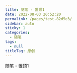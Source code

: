```yaml
---
title: 随笔 - 置顶1
date: 2022-08-03 20:52:20
permalink: /pages/test-82d5e3/
sidebar: auto
sticky: 1
categories: 
  - 随笔
tags: 
  - null
titleTag: 原创
---
```


随笔 - 置顶1